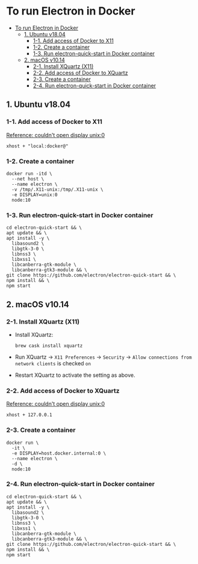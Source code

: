 # To run Electron in Docker

- [To run Electron in Docker](#to-run-electron-in-docker)
  - [1. Ubuntu v18.04](#1-ubuntu-v1804)
    - [1-1. Add access of Docker to X11](#1-1-add-access-of-docker-to-x11)
    - [1-2. Create a container](#1-2-create-a-container)
    - [1-3. Run electron-quick-start in Docker container](#1-3-run-electron-quick-start-in-docker-container)
  - [2. macOS v10.14](#2-macos-v1014)
    - [2-1. Install XQuartz (X11)](#2-1-install-xquartz-x11)
    - [2-2. Add access of Docker to XQuartz](#2-2-add-access-of-docker-to-xquartz)
    - [2-3. Create a container](#2-3-create-a-container)
    - [2-4. Run electron-quick-start in Docker container](#2-4-run-electron-quick-start-in-docker-container)

## 1. Ubuntu v18.04

### 1-1. Add access of Docker to X11

[Reference: couldn't open display unix:0](https://github.com/jessfraz/dockerfiles/issues/329#issuecomment-368262183)

```shell
xhost + "local:docker@"
```

### 1-2. Create a container

```shell
docker run -itd \
  --net host \
  --name electron \
  -v /tmp/.X11-unix:/tmp/.X11-unix \
  -e DISPLAY=unix:0
  node:10
```

### 1-3. Run electron-quick-start in Docker container

```shell
cd electron-quick-start && \
apt update && \
apt install -y \
  libasound2 \
  libgtk-3-0 \
  libnss3 \
  libxss1 \
  libcanberra-gtk-module \
  libcanberra-gtk3-module && \
git clone https://github.com/electron/electron-quick-start && \
npm install && \
npm start
```

## 2. macOS v10.14

### 2-1. Install XQuartz (X11)

- Install XQuartz:

  ```shell
  brew cask install xquartz
  ```

- Run XQuartz -> `X11 Preferences` -> `Security` -> `Allow connections from network clients` is checked `on`

- Restart XQuartz to activate the setting as above.

### 2-2. Add access of Docker to XQuartz

[Reference: couldn't open display unix:0](https://github.com/jessfraz/dockerfiles/issues/329#issuecomment-368262183)

```shell
xhost + 127.0.0.1
```

### 2-3. Create a container

```shell
docker run \
  -it \
  -e DISPLAY=host.docker.internal:0 \
  --name electron \
  -d \
  node:10
```

### 2-4. Run electron-quick-start in Docker container

```shell
cd electron-quick-start && \
apt update && \
apt install -y \
  libasound2 \
  libgtk-3-0 \
  libnss3 \
  libxss1 \
  libcanberra-gtk-module \
  libcanberra-gtk3-module && \
git clone https://github.com/electron/electron-quick-start && \
npm install && \
npm start
```
